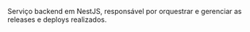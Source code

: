 
Serviço backend em NestJS, responsável por orquestrar e gerenciar as releases e deploys realizados.

